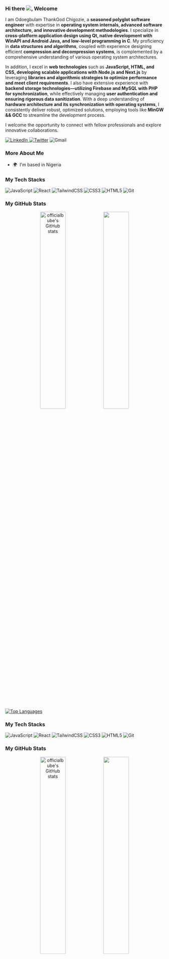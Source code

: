 ### Hi there ![](https://user-images.githubusercontent.com/18350557/176309783-0785949b-9127-417c-8b55-ab5a4333674e.gif), Welcome

I am Odoegbulam ThankGod Chigozie, a **seasoned polyglot software engineer** with expertise in **operating system internals, advanced software architecture, and innovative development methodologies**. I specialize in **cross-platform application design using Qt, native development with WinAPI and Android Java, and low-level programming in C**. My proficiency in **data structures and algorithms**, coupled with experience designing efficient **compression and decompression systems**, is complemented by a comprehensive understanding of various operating system architectures.

In addition, I excel in **web technologies** such as **JavaScript, HTML, and CSS, developing scalable applications with Node.js and Next.js** by leveraging **libraries and algorithmic strategies to optimize performance and meet client requirements**. I also have extensive experience with **backend storage technologies—utilizing Firebase and MySQL with PHP for synchronization**, while effectively managing **user authentication and ensuring rigorous data sanitization**. With a deep understanding of **hardware architecture and its synchronization with operating systems**, I consistently deliver robust, optimized solutions, employing tools like **MinGW && GCC** to streamline the development process.

I welcome the opportunity to connect with fellow professionals and explore innovative collaborations.

<p>
  
  <a href="https://www.linkedin.com/in/ebube-nkere-ebube-37141b23a/">![LinkedIn](https://img.shields.io/badge/linkedin-%230077B5.svg?style=for-the-badge&logo=linkedin&logoColor=white) </a>
  <a href="https://x.com/BubeDev">![Twitter](https://img.shields.io/badge/Twitter-%231DA1F2.svg?style=for-the-badge&logo=Twitter&logoColor=white)</a>
  <a>![Gmail](https://img.shields.io/badge/Gmail-D14836?style=for-the-badge&logo=gmail&logoColor=white)</a>
</p>


### More About Me


* 🌍  I'm based in Nigeria





### My Tech Stacks


<p align="right">
  
![JavaScript](https://img.shields.io/badge/javascript-%23323330.svg?style=for-the-badge&logo=javascript&logoColor=%23F7DF1E)
![React](https://img.shields.io/badge/react-%2320232a.svg?style=for-the-badge&logo=react&logoColor=%2361DAFB)
![TailwindCSS](https://img.shields.io/badge/tailwindcss-%2338B2AC.svg?style=for-the-badge&logo=tailwind-css&logoColor=white)
![CSS3](https://img.shields.io/badge/css3-%231572B6.svg?style=for-the-badge&logo=css3&logoColor=white)
![HTML5](https://img.shields.io/badge/html5-%23E34F26.svg?style=for-the-badge&logo=html5&logoColor=white)
![Git](https://img.shields.io/badge/git-%23F05033.svg?style=for-the-badge&logo=git&logoColor=white)

</p>






### My GitHub Stats

<p align="center">
<a href="http://www.github.com/officialbube" ><img src="https://github-readme-stats.vercel.app/api?username=officialbube&show_icons=true&hide=&count_private=true&title_color=facc15&text_color=ffffff&icon_color=0891b2&bg_color=1c1917&hide_border=true&show_icons=true" alt="officialbube's GitHub stats" width="40%" /></a><a href="http://www.github.com/officialbube" ><img src="https://github-readme-streak-stats.herokuapp.com/?user=officialbube&stroke=ffffff&background=1c1917&ring=facc15&fire=facc15&currStreakNum=ffffff&currStreakLabel=facc15&sideNums=ffffff&sideLabels=ffffff&dates=ffffff&hide_border=true" width="40%"/></a>
</p>


<a href="https://github.com/officialbube" align="left"><img src="https://github-readme-stats.vercel.app/api/top-langs/?username=officialbube&langs_count=10&title_color=facc15&text_color=ffffff&icon_color=0891b2&bg_color=1c1917&hide_border=true&locale=en&custom_title=Top%20%Languages" alt="Top Languages" /></a>



### My Tech Stacks


<p align="right">
  
![JavaScript](https://img.shields.io/badge/javascript-%23323330.svg?style=for-the-badge&logo=javascript&logoColor=%23F7DF1E)
![React](https://img.shields.io/badge/react-%2320232a.svg?style=for-the-badge&logo=react&logoColor=%2361DAFB)
![TailwindCSS](https://img.shields.io/badge/tailwindcss-%2338B2AC.svg?style=for-the-badge&logo=tailwind-css&logoColor=white)
![CSS3](https://img.shields.io/badge/css3-%231572B6.svg?style=for-the-badge&logo=css3&logoColor=white)
![HTML5](https://img.shields.io/badge/html5-%23E34F26.svg?style=for-the-badge&logo=html5&logoColor=white)
![Git](https://img.shields.io/badge/git-%23F05033.svg?style=for-the-badge&logo=git&logoColor=white)

</p>






### My GitHub Stats

<p align="center">
<a href="http://www.github.com/officialbube" ><img src="https://github-readme-stats.vercel.app/api?username=officialbube&show_icons=true&hide=&count_private=true&title_color=facc15&text_color=ffffff&icon_color=0891b2&bg_color=1c1917&hide_border=true&show_icons=true" alt="officialbube's GitHub stats" width="40%" /></a><a href="http://www.github.com/officialbube" ><img src="https://github-readme-streak-stats.herokuapp.com/?user=officialbube&stroke=ffffff&background=1c1917&ring=facc15&fire=facc15&currStreakNum=ffffff&currStreakLabel=facc15&sideNums=ffffff&sideLabels=ffffff&dates=ffffff&hide_border=true" width="40%"/></a>
</p>


<a href="https://github.com/officialbube" align="left"><img src="https://github-readme-stats.vercel.app/api/top-langs/?username=officialbube&langs_count=10&title_color=facc15&text_color=ffffff&icon_color=0891b2&bg_color=1c1917&hide_border=true&locale=en&custom_title=Top%20%Languages" alt="Top Languages" /></a>

### Support Me

<a href="https://www.buymeacoffee.com/officialbube"><img src="https://cdn.buymeacoffee.com/buttons/v2/default-yellow.png" width="200" /></a>

<a href="https://www.buymeacoffee.com/officialbube"><img src="https://cdn.buymeacoffee.com/buttons/v2/default-yellow.png" width="200" /></a>
